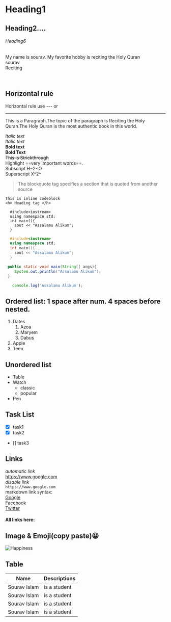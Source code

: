 <!--Markdown language syntax:we can use also html syntax in markdown language>
<!-- Heading-->
# Heading1
## Heading2....
###### Heading6

<!--NewLine or break(double space or </br> tag)> -->
My name is sourav.
My favorite hobby is reciting the Holy Quran <br/>
sourav  
Reciting

</br>

## Horizontal rule
Horizontal rule use --- or <hr/> 

<!--Paragraph use <p> </p> -->
<p> This is a Paragraph.The topic of the paragraph is Reciting the Holy Quran.The Holy Quran is the most authentic book in this world. </p>

<!--Text Formatting <i>, <b>,<del>, ~~,> -->
 *Italic text*  
 _Italic text_  
 **Bold text**  
 __Bold Text__  
 ~~This is Strickthrough~~   
 Highlight ==very important words==.   
  Subscript H~2~O  
  Superscript X^2^
 >The blockquote tag specifies a section that is quoted from another source

 


<!-- Inline codeblock and Multiple line code block -->
`This is inline codeblock`  
`<h> Heading tag </h>`
<!-- see the output following three same multiple line code -->
```
  #include<iostream>
  using namespace std;
  int main(){
    sout << "Assalamu Alikum";
  }
```

```c++
  #include<iostream>
  using namespace std;
  int main(){
    sout << "Assalamu Alikum";
  }
```

```java
 public static void main(String[] args){
    System.out.println("Assalamu Alikum");
 }
```
```javascript
   console.log('Assalamu Alikum');
```
<!-- Order List and Unordered list -->

Ordered list: 1 space after num. 4 spaces before nested.
---
1. Dates
    1. Azoa
    2. Maryem
    3. Dabus
2. Apple
3. Teen


Unordered list
---
- Table
- Watch
    - classic
    - popular
- Pen

Task List
---
- [x] task1
- [x] task2
- [] task3

<!-- Links -->
Links
---
*automatic link*  
https://www.google.com  
*disable link*  
`https://www.google.com`  
markdown link syntax:  
[Google]( https://www.google.com) <br>
[Facebook](FacebookLink)  
[Twitter](TwitterLink)

#### All links here:
[FacebookLink]:(www.facebook.com)
[TwitterLink]:(www.twitter.com)

<!--Image syntax: ![image](link) -->
Image & Emoji(copy paste)😀
---
![Happiness](./images/happiness.jpg)

<!-- Table -->
Table
---
| Name  | Descriptions |
| ---------| -----------|
|Sourav Islam  | is a student |
|Sourav Islam  | is a student |
|Sourav Islam  | is a student |
|Sourav Islam  | is a student |
